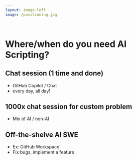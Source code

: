 ```yaml
---
layout: image-left
image: /positioning.jpg

---
```

# Where/when do you need AI Scripting?

<v-click>

## Chat session (1 time and done)
- GitHub Copilot / Chat
- every day, all day!

</v-click>

<v-click at="3">

## 1000x chat session for custom problem

- Mix of AI / non-AI

</v-click>

<v-click>   

## Off-the-shelve AI SWE

- Ex: GitHub Workspace
- Fix bugs, implement a feature

</v-click>